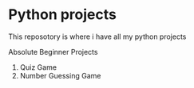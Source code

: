 # Python projects

This reposotory is where i have all my python projects

Absolute Beginner Projects
1. Quiz Game
2. Number Guessing Game
